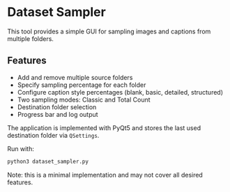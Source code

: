 # Dataset Sampler

This tool provides a simple GUI for sampling images and captions from multiple folders.

## Features

- Add and remove multiple source folders
- Specify sampling percentage for each folder
- Configure caption style percentages (blank, basic, detailed, structured)
- Two sampling modes: Classic and Total Count
- Destination folder selection
- Progress bar and log output

The application is implemented with PyQt5 and stores the last used destination
folder via `QSettings`.

Run with:

```bash
python3 dataset_sampler.py
```

Note: this is a minimal implementation and may not cover all desired features.
